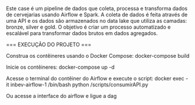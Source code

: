 Este case é um pipeline de dados que coleta, processa e transforma dados de cervejarias usando Airflow e Spark. 
A coleta de dados é feita através de uma API e os dados são armazenados no data lake que utiliza as camadas: bronze, silver e gold. 
O objetivo é criar um processo automatizado e escalável para transformar dados brutos em dados agregados.

=== EXECUÇÃO DO PROJETO ===

Construa os contêineres usando o Docker Compose:
docker-compose build

Inicie os contêineres:
docker-compose up -d

Acesse o terminal do contêiner do Airflow e execute o script:
docker exec -it inbev-airflow-1 /bin/bash
python /scripts/consumirAPI.py

Ou acesse a interface do airflow e ligue a dag
